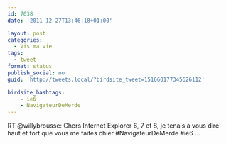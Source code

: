 ```yaml
---
id: 7038
date: '2011-12-27T13:46:18+01:00'

layout: post
categories:
  - Vis ma vie
tags:
  - tweet
format: status
publish_social: no
guid: 'http://tweets.local/?birdsite_tweet=151660177345626112'

birdsite_hashtags:
    - ie6
    - NavigateurDeMerde
---
```


RT @willybrousse: Chers Internet Explorer 6, 7 et 8, je tenais à vous dire haut et fort que vous me faites chier #NavigateurDeMerde #ie6 …